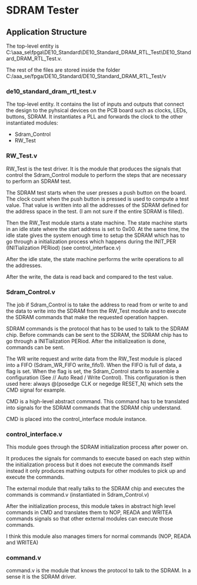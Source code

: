 # SDRAM Tester

## Application Structure

The top-level entity is C:\aaa_se\fpga\DE10_Standard\DE10_Standard_DRAM_RTL_Test\DE10_Standard_DRAM_RTL_Test.v.

The rest of the files are stored inside the folder C:/aaa_se/fpga/DE10_Standard/DE10_Standard_DRAM_RTL_Test/v

### de10_standard_dram_rtl_test.v

The top-level entity. It contains the list of inputs and outputs that connect the design to the pyhsical devices on the PCB board such
as clocks, LEDs, buttons, SDRAM. It instantiates a PLL and forwards the clock to the other instantiated modules:

* Sdram_Control
* RW_Test

### RW_Test.v

RW_Test is the test driver. It is the module that produces the signals that control the Sdram_Control module to perform the steps
that are necessary to perform an SDRAM test.

The SDRAM test starts when the user presses a push button on the board. The clock count when the push button is pressed is used
to compute a test value. That value is written into all the addresses of the SDRAM defined for the address space in the test. (I am not sure if the entire SDRAM is filled).

Then the RW_Test module starts a state machine. The state machine starts in an idle state where the start address is set to 0x00.
At the same time, the idle state gives the system enough time to setup the SDRAM which has to go through a initialization process 
which happens during the  INIT_PER (INITialization PERiod) (see control_interface.v)

After the idle state, the state machine performs the write operations to all the addresses.

After the write, the data is read back and compared to the test value.

### Sdram_Control.v

The job if Sdram_Control is to take the address to read from or write to and the data to write into the SDRAM from the RW_Test module
and to execute the SDRAM commands that make the requested operation happen.

SDRAM commands is the protocol that has to be used to talk to the SDRAM chip.
Before commands can be sent to the SDRAM, the SDRAM chip has to go through a INITialization PERiod.
After the initializeation is done, commands can be sent.

The WR write request and write data from the RW_Test module is placed into a FIFO (Sdram_WR_FIFO write_fifo1).
When the FIFO is full of data, a flag is set. When the flag is set, the Sdram_Control starts to assemble a configuration (See // Auto Read / Write Control).
This configuration is then used here: always @(posedge CLK or negedge RESET_N) which sets the CMD signal for example.

CMD is a high-level abstract command. This command has to be translated into signals for the SDRAM commands that the SDRAM chip understand.

CMD is placed into the control_interface module instance.

### control_interface.v

This module goes through the SDRAM initialization process after power on.

It produces the signals for commands to execute based on each step within the 
initialization process but it does not execute the commands itself instead
it only produces mathing outputs for other modules to pick up and execute the commands.

The external module that really talks to the SDRAM chip and executes the commands is
command.v (instantiated in Sdram_Control.v)

After the initialization process, this module takes in abstract high level commands in CMD
and translates them to NOP, READA and WRITEA commands signals so that other external
modules can execute those commands.

I think this module also manages timers for normal commands (NOP, READA and WRITEA)

### command.v

command.v is the module that knows the protocol to talk to the SDRAM.
In a sense it is the SDRAM driver.
